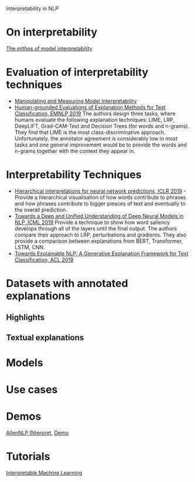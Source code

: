 Interpretability in NLP

# On interpretability
[The mithos of model interpretability](https://arxiv.org/pdf/1606.03490.pdf)

# Evaluation of interpretability techniques
* [Manipulating and Measuring Model Interpretability](https://arxiv.org/pdf/1811.00196.pdf) 
* [Human-grounded Evaluations of Explanation Methods for Text Classification, EMNLP 2019](https://arxiv.org/pdf/1908.11355.pdf) The authors  design three tasks, where humans evaluate the following explanation techniques: LIME, LRP, DeepLIFT, Grad-CAM-Text and Decision Trees (for words and n-grams). They find that LIME is the most class-discriminative approach. Unfortunately, the annotator agreement is considerably low in most tasks and one general improvement would be to provide the words and n-grams together with the context they appear in. 

# Interpretability Techniques
* [Hierarchical interpretations for neural network predictions, ICLR 2019](https://openreview.net/forum?id=SkEqro0ctQ) - Provide a hierarchical visualisation of how words contribute to phrases and how phrases contribute to bigger piesces of text and eventually to the overall prediction.
* [Towards a Deep and Unified Understanding of Deep Neural Models in NLP, ICML 2019](https://www.microsoft.com/en-us/research/uploads/prod/2019/05/camera_paper_with_supp_3.pdf) Provide a technique to show how word saliency develops through all of the layers until the final output. The authors compare their approach to LRP, perturbations and gradients. They also provide a comparison between explanations from BERT, Transformer, LSTM, CNN.
* [Towards Explainable NLP: A Generative Explanation Framework for Text Classification, ACL 2019](https://arxiv.org/pdf/1811.00196.pdf)

# Datasets with annotated explanations

## Highlights

## Textual explanations

# Models


# Use cases

# Demos
[AllenNLP INterpret](https://allennlp.org/interpret), [Demo](https://demo.allennlp.org/reading-comprehension)

# Tutorials
[Interpretable Machine Learning](https://christophm.github.io/interpretable-ml-book/)

